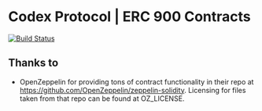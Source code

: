 # Codex Protocol | ERC 900 Contracts
[![Build Status](https://travis-ci.org/codex-protocol/contract.erc-900.svg?branch=master)](https://travis-ci.org/codex-protocol/contract.erc-900)

## Thanks to
- OpenZeppelin for providing tons of contract functionality in their repo at https://github.com/OpenZeppelin/zeppelin-solidity. Licensing for files taken from that repo can be found at OZ_LICENSE.
